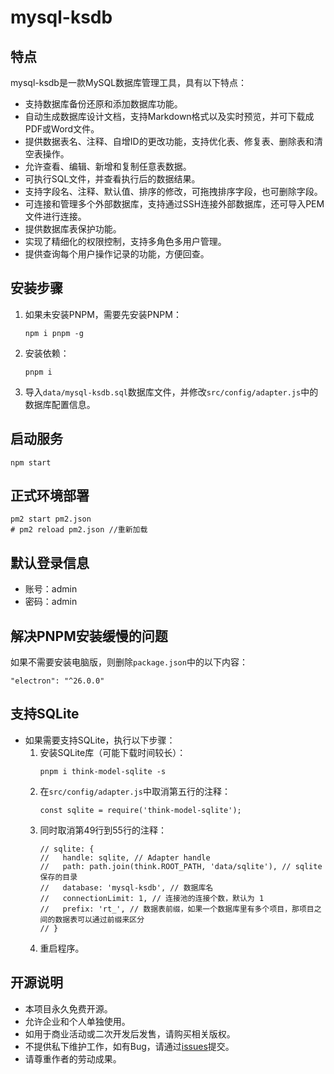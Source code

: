 # mysql-ksdb

## 特点
mysql-ksdb是一款MySQL数据库管理工具，具有以下特点：

- 支持数据库备份还原和添加数据库功能。
- 自动生成数据库设计文档，支持Markdown格式以及实时预览，并可下载成PDF或Word文件。
- 提供数据表名、注释、自增ID的更改功能，支持优化表、修复表、删除表和清空表操作。
- 允许查看、编辑、新增和复制任意表数据。
- 可执行SQL文件，并查看执行后的数据结果。
- 支持字段名、注释、默认值、排序的修改，可拖拽排序字段，也可删除字段。
- 可连接和管理多个外部数据库，支持通过SSH连接外部数据库，还可导入PEM文件进行连接。
- 提供数据库表保护功能。
- 实现了精细化的权限控制，支持多角色多用户管理。
- 提供查询每个用户操作记录的功能，方便回查。

## 安装步骤
1. 如果未安装PNPM，需要先安装PNPM：
   ```
   npm i pnpm -g
   ```
2. 安装依赖：
   ```
   pnpm i
   ```
3. 导入`data/mysql-ksdb.sql`数据库文件，并修改`src/config/adapter.js`中的数据库配置信息。

## 启动服务
```
npm start
```

## 正式环境部署
```
pm2 start pm2.json
# pm2 reload pm2.json //重新加载
```

## 默认登录信息
- 账号：admin
- 密码：admin 



## 解决PNPM安装缓慢的问题
如果不需要安装电脑版，则删除`package.json`中的以下内容：
```
"electron": "^26.0.0"
```

## 支持SQLite
- 如果需要支持SQLite，执行以下步骤：
  1. 安装SQLite库（可能下载时间较长）：
     ```
     pnpm i think-model-sqlite -s
     ```
  2. 在`src/config/adapter.js`中取消第五行的注释：
     ```
     const sqlite = require('think-model-sqlite');
     ```
  3. 同时取消第49行到55行的注释：
     ```
     // sqlite: {
     //   handle: sqlite, // Adapter handle
     //   path: path.join(think.ROOT_PATH, 'data/sqlite'), // sqlite 保存的目录
     //   database: 'mysql-ksdb', // 数据库名
     //   connectionLimit: 1, // 连接池的连接个数，默认为 1
     //   prefix: 'rt_', // 数据表前缀，如果一个数据库里有多个项目，那项目之间的数据表可以通过前缀来区分
     // }
     ```
  4. 重启程序。



## 开源说明
- 本项目永久免费开源。
- 允许企业和个人单独使用。
- 如用于商业活动或二次开发后发售，请购买相关版权。
- 不提供私下维护工作，如有Bug，请通过[issues](https://gitee.com/prilidianohussey_admin/mysql-ksdbs)提交。
- 请尊重作者的劳动成果。
